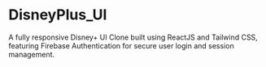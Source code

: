 # DisneyPlus_UI
A fully responsive Disney+ UI Clone built using ReactJS and Tailwind CSS, featuring Firebase Authentication for secure user login and session management.
